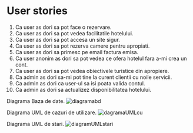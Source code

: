 # User stories

1. Ca user as dori sa pot face o rezervare.
2. Ca user as dori sa pot vedea facilitatile hotelului.
3. Ca user as dori sa pot accesa un site sigur.
4. Ca user as dori sa pot rezerva camere pentru apropiati.
5. Ca user as dori sa primesc pe email factura emisa.
6. Ca user anonim as dori sa pot vedea ce ofera hotelul fara a-mi crea un cont.
7. Ca user as dori sa pot vedea obiectivele turistice din apropiere.
8. Ca admin as dori sa-mi pot tine la curent clientii cu noile servicii.
9. Ca admin as dori ca user-ul sa isi poata valida contul.
10. Ca admin as dori sa actualizez disponibilitatea hotelului.




Diagrama Baza de date.
![diagramabd](https://user-images.githubusercontent.com/61266028/125165135-54e04b80-e19e-11eb-9c3d-d27594f381ae.jpg)











Diagrama UML de cazuri de utilizare.
![dagramaUMLcu](https://user-images.githubusercontent.com/61266028/125165175-83f6bd00-e19e-11eb-930b-7d3490adc0c9.jpg)





Diagrama UML de stari.
![diagramUMLstari](https://user-images.githubusercontent.com/61266028/125165518-f87e2b80-e19f-11eb-9d5a-b06b308bc76c.jpg)



